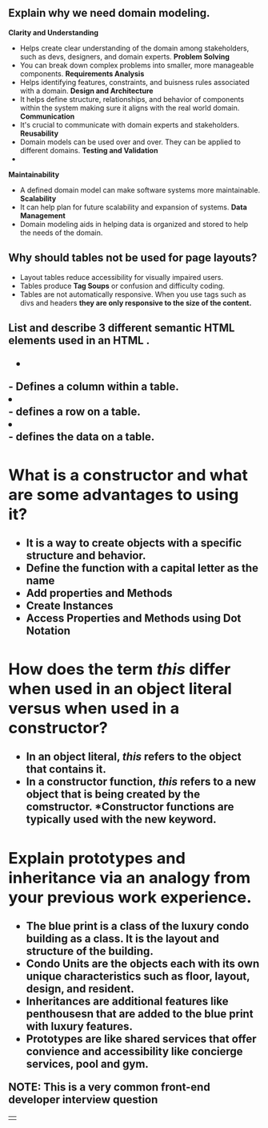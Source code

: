 ## Explain why we need domain modeling.

**Clarity and Understanding** 
- Helps create clear understanding of the domain among stakeholders, such as devs, designers, and domain experts. 
**Problem Solving**
- You can break down complex problems into smaller, more manageable components. 
**Requirements Analysis**
- Helps identifying features, constraints, and buisness rules associated with a domain. 
**Design and Architecture**
- It helps define structure, relationships, and behavior of components within the system making sure it aligns with the real world domain. 
**Communication**
- It's crucial to communicate with domain experts and stakeholders. 
**Reusability**
- Domain models can be used over and over. They can be applied to different domains. 
**Testing and Validation**
- 
**Maintainability**
- A defined domain model can make software systems more maintainable. 
**Scalability**
- It can help plan for future scalability and expansion of systems.
**Data Management**
- Domain modeling aids in helping data is organized and stored to help the needs of the domain.

## Why should tables not be used for page layouts?

- Layout tables reduce accessibility for visually impaired users.
- Tables produce **Tag Soups** or confusion and difficulty coding.
- Tables are not automatically responsive. When you use tags such as divs and headers **they are only responsive to the size of the content.** 

## List and describe 3 different semantic HTML elements used in an HTML <table>.

- <col></col>
  - Defines a column within a table.
- <tr></tr>
  - defines a row on a table.
- <td></td>
  - defines the data on a table. 



## What is a constructor and what are some advantages to using it?

- It is a way to create objects with a specific structure and behavior.
- **Define the function with a capital letter as the name**
- **Add properties and Methods**
- **Create Instances**
- **Access Properties and Methods using Dot Notation**

## How does the term *this* differ when used in an object literal versus when used in a constructor?

- In an object literal, *this* refers to the object that contains it.
- In a constructor function, *this* refers to a new object that is being created by the comstructor. *Constructor functions are typically used with the **new** keyword.



## Explain prototypes and inheritance via an analogy from your previous work experience.

- The blue print is a class of the luxury condo building as a class. It is the layout and structure of the building.
- Condo Units are the objects each with its own unique characteristics such as floor, layout, design, and resident.
- Inheritances are additional features like penthousesn that are added to the blue print with luxury features.
- Prototypes are like shared services that offer convience and accessibility like concierge services, pool and gym. 


NOTE: This is a very common front-end developer interview question
